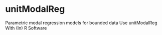 # unitModalReg
Parametric modal regression models for bounded data Use unitModalReg With (In) R Software
